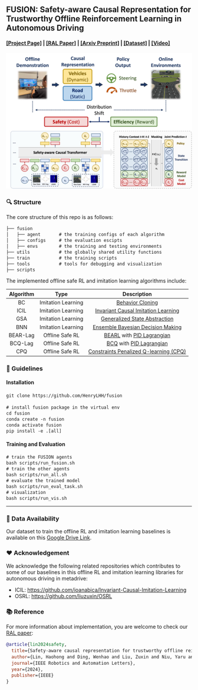 ## FUSION: Safety-aware Causal Representation for Trustworthy Offline Reinforcement Learning in Autonomous Driving

#### [[Project Page]](https://sites.google.com/view/safe-fusion/) | [[RAL Paper]](https://ieeexplore.ieee.org/document/10476686) | [[Arxiv Preprint]](https://arxiv.org/pdf/2311.10747) | [[Dataset]](https://drive.google.com/drive/folders/10T-i_SlHRkB5FKLCa1BO4rpZgw-9x3AN) | [[Video]](https://drive.google.com/file/d/1lV1NWw0D1nH1-KjX1RqH4kDcaFSIJM1i/view)

![[Diagram Preview]](fusion/diagram.jpg)

### 🔍 Structure
The core structure of this repo is as follows:
```
├── fusion
│   ├── agent       # the training configs of each algorithm
│   ├── configs     # the evaluation escipts
│   ├── envs        # the training and testing environments
├── utils           # the globally shared utility functions
├── train           # the training scripts
├── tools           # tools for debugging and visualization
├── scripts
```
The implemented offline safe RL and imitation learning algorithms include:

| Algorithm           | Type           | Description           |
|:-------------------:|:-----------------:|:------------------------:|
| BC               | Imitation Learning | [Behavior Cloning](https://arxiv.org/abs/2302.07351) |
| ICIL            | Imitation Learning           | [Invariant Causal Imitation Learning](https://arxiv.org/pdf/1812.02900.pdf)|
| GSA            | Imitation Learning           | [Generalized State Abstraction](https://ieeexplore.ieee.org/stamp/stamp.jsp?arnumber=8594201) |
| BNN            | Imitation Learning           | [Ensemble Bayesian Decision Making](https://arxiv.org/pdf/1811.12555) |
| BEAR-Lag            | Offline Safe RL           | [BEARL](https://arxiv.org/abs/1906.00949) with [PID Lagrangian](https://arxiv.org/abs/2007.03964)   |
| BCQ-Lag             | Offline Safe RL          | [BCQ](https://arxiv.org/pdf/1812.02900.pdf) with [PID Lagrangian](https://arxiv.org/abs/2007.03964) |
| CPQ                 | Offline Safe RL           | [Constraints Penalized Q-learning (CPQ)](https://arxiv.org/abs/2107.09003) |


### 📝 Guidelines

#### Installation

```shell
git clone https://github.com/HenryLHH/fusion

# install fusion package in the virtual env
cd fusion
conda create -n fusion
conda activate fusion
pip install -e .[all]
```

#### Training and Evaluation

```shell
# train the FUSION agents
bash scripts/run_fusion.sh
# train the other agents
bash scripts/run_all.sh
# evaluate the trained model
bash scripts/run_eval_task.sh
# visualization
bash scripts/run_vis.sh
```
------------

### 💾 Data Availability

Our dataset to train the offline RL and imitation learning baselines is available on this [Google Drive Link](https://drive.google.com/drive/folders/10T-i_SlHRkB5FKLCa1BO4rpZgw-9x3AN?usp=sharing). 

### ❤️ Acknowledgement 

We acknowledge the following related repositories which contributes to some of our baselines in this offline RL and imitation learning libraries for autonomous driving in metadrive:

- ICIL: https://github.com/ioanabica/Invariant-Causal-Imitation-Learning
- OSRL: https://github.com/liuzuxin/OSRL

### 📚 Reference

For more information about implementation, you are welcome to check our [RAL paper](https://arxiv.org/pdf/2311.10747): 

```bibtex
@article{lin2024safety,
  title={Safety-aware causal representation for trustworthy offline reinforcement learning in autonomous driving},
  author={Lin, Haohong and Ding, Wenhao and Liu, Zuxin and Niu, Yaru and Zhu, Jiacheng and Niu, Yuming and Zhao, Ding},
  journal={IEEE Robotics and Automation Letters},
  year={2024},
  publisher={IEEE}
}
```
